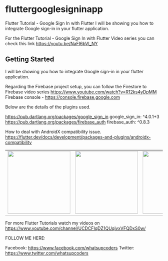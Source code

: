 # fluttergooglesigninapp

Flutter Tutorial - Google Sign In with Flutter
I will be showing you how to integrate Google sign-in in your flutter application.

For the Flutter Tutorial - Google Sign In with Flutter Video series you can check this link https://youtu.be/NaFI6bVI_NY
## Getting Started

I will be showing you how to integrate Google sign-in in your flutter application.

Regarding the Firebase project setup, you can follow the Firestore to Firebase video series https://www.youtube.com/watch?v=R12ks4yDpMM
Firebase console - https://console.firebase.google.com

Below are the details of the plugins used.

https://pub.dartlang.org/packages/google_sign_in   google_sign_in: ^4.0.1+3
https://pub.dartlang.org/packages/firebase_auth    firebase_auth: ^0.8.3


How to deal with AndroidX compatibility issue.
https://flutter.dev/docs/development/packages-and-plugins/androidx-compatibility


<div style="text-align: center">
    <table>
        <tr>
            <td style="text-align: center">
                    <img src="https://user-images.githubusercontent.com/46075509/58397022-c7b8f780-8014-11e9-8a23-47d2e14a43e3.png" width="200"/>
            </td>            
            <td style="text-align: center">              
                    <img src="https://user-images.githubusercontent.com/46075509/58397023-c8ea2480-8014-11e9-8156-32ebe2e86d36.png" width="200"/>
            </td>
            <td style="text-align: center">
                    <img src="https://user-images.githubusercontent.com/46075509/58397024-ca1b5180-8014-11e9-8ace-5546e65372a9.png" width="200" />
            </td>
        </tr>
  </table>
  </div>
  
For more Flutter Tutorials watch my videos on https://www.youtube.com/channel/UCDCFIqDZ1QUqivxVFQDxS0w/

FOLLOW ME HERE:

Facebook: https://www.facebook.com/whatsupcoders
Twitter: https://www.twitter.com/whatsupcoders

